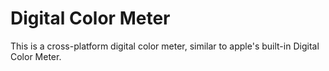 # Digital Color Meter

This is a cross-platform digital color meter, similar to apple's built-in Digital Color Meter.
